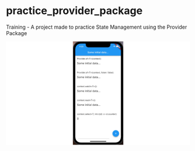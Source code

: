 # practice_provider_package

Training - A project made to practice State Management using the Provider Package

![](demo.gif)
